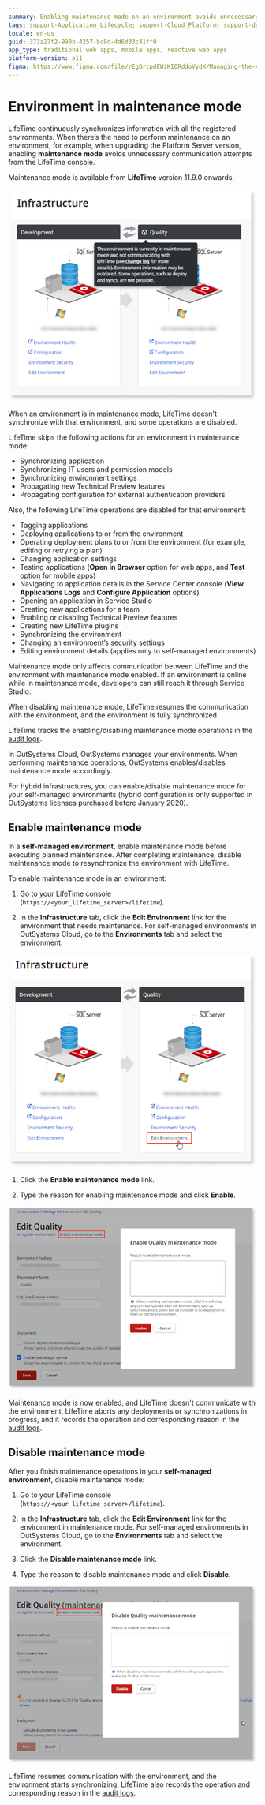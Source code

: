```yaml
---
summary: Enabling maintenance mode on an environment avoids unnecessary communication attempts and disruptions during maintenance.
tags: support-Application_Lifecycle; support-Cloud_Platform; support-devOps
locale: en-us
guid: 373a27f2-990b-4257-bc8d-4d6d33c41ff0
app_type: traditional web apps, mobile apps, reactive web apps
platform-version: o11
figma: https://www.figma.com/file/rEgQrcpdEWiKIORddoVydX/Managing-the-Applications-Lifecycle?type=design&node-id=656%3A500&mode=design&t=rzWSTBJIapfhmERp-1
---
```


# Environment in maintenance mode

LifeTime continuously synchronizes information with all the registered environments. When there’s the need to perform maintenance on an environment, for example, when upgrading the Platform Server version, enabling **maintenance mode** avoids unnecessary communication attempts from the LifeTime console.

<div class="info" markdown="1">

Maintenance mode is available from **LifeTime** version 11.9.0 onwards.

</div>

![environment in maintenance mode](images/infrastructure-maint-mode-lt.png)

When an environment is in maintenance mode, LifeTime doesn't synchronize with that environment, and some operations are disabled.

LifeTime skips the following actions for an environment in maintenance mode:

* Synchronizing application
* Synchronizing IT users and permission models
* Synchronizing environment settings
* Propagating new Technical Preview features
* Propagating configuration for external authentication providers

Also, the following LifeTime operations are disabled for that environment:

* Tagging applications
* Deploying applications to or from the environment
* Operating deployment plans to or from the environment (for example, editing or retrying a plan)
* Changing application settings
* Testing applications (**Open in Browser** option for web apps, and **Test** option for mobile apps)
* Navigating to application details in the Service Center console (**View Applications Logs** and **Configure Application** options)
* Opening an application in Service Studio
* Creating new applications for a team
* Enabling or disabling Technical Preview features
* Creating new LifeTime plugins
* Synchronizing the environment
* Changing an environment’s security settings
* Editing environment details (applies only to self-managed environments)

Maintenance mode only affects communication between LifeTime and the environment with maintenance mode enabled. If an environment is online while in maintenance mode, developers can still reach it through Service Studio.

When disabling maintenance mode, LifeTime resumes the communication with the environment, and the environment is fully synchronized.

LifeTime tracks the enabling/disabling maintenance mode operations in the [audit logs](monitor-and-troubleshoot/monitor-usage-with-audit-logs.md).

<div class="info" markdown="1">

In OutSystems Cloud, OutSystems manages your environments. When performing maintenance operations, OutSystems enables/disables maintenance mode accordingly.

For hybrid infrastructures, you can enable/disable maintenance mode for your self-managed environments (hybrid configuration is only supported in OutSystems licenses purchased before January 2020).

</div>

## Enable maintenance mode

In a **self-managed environment**, enable maintenance mode before executing planned maintenance. After completing maintenance, disable maintenance mode to resynchronize the environment with LifeTime.

To enable maintenance mode in an environment:

1. Go to your LifeTime console (`https://<your_lifetime_server>/lifetime`).

1. In the **Infrastructure** tab, click the **Edit Environment** link for the environment that needs maintenance. For self-managed environments in OutSystems Cloud, go to the **Environments** tab and select the environment.

![edit environment](images/infrastructure-edit-env-lt.png)

1. Click the **Enable maintenance mode** link.

1. Type the reason for enabling maintenance mode and click **Enable**.

![enable maintenance mode](images/infrastructure-enable-maint-mode-lt.png)

Maintenance mode is now enabled, and LifeTime doesn't communicate with the environment. LifeTime aborts any deployments or synchronizations in progress, and it records the operation and corresponding reason in the [audit logs](monitor-and-troubleshoot/monitor-usage-with-audit-logs.md).

## Disable maintenance mode

After you finish maintenance operations in your **self-managed environment**, disable maintenance mode:

1. Go to your LifeTime console (`https://<your_lifetime_server>/lifetime`).

1. In the **Infrastructure** tab, click the **Edit Environment** link for the environment in maintenance mode. For self-managed environments in OutSystems Cloud, go to the **Environments** tab and select the environment.

1. Click the **Disable maintenance mode** link.

1. Type the reason to disable maintenance mode and click **Disable**.

![disable maintenance mode](images/infrastructure-disable-maint-mode-lt.png)

LifeTime resumes communication with the environment, and the environment starts synchronizing. LifeTime also records the operation and corresponding reason in the [audit logs](monitor-and-troubleshoot/monitor-usage-with-audit-logs.md).
